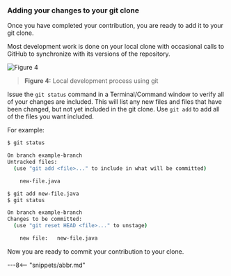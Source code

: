 <!-- SPDX-License-Identifier: CC-BY-4.0 -->
<!-- Copyright Contributors to the ODPi Egeria project 2020. -->

### Adding your changes to your git clone

Once you have completed your contribution, you are ready to add it to your git clone.

Most development work is done on your local clone with occasional calls to GitHub to
synchronize with its versions of the repository.

![Figure 4](/education/tutorials/git-and-git-hub—tutorial/git-development.svg)
> **Figure 4:** Local development process using git

Issue the `git status` command in a Terminal/Command window to verify all of your changes are
included.  This will list any new files and files that have been changed, but not yet included
in the git clone.  Use `git add` to add all of the files you want included.

For example:

```bash
$ git status

On branch example-branch
Untracked files:
  (use "git add <file>..." to include in what will be committed)

	new-file.java

$ git add new-file.java
$ git status

On branch example-branch
Changes to be committed:
  (use "git reset HEAD <file>..." to unstage)

	new file:   new-file.java
```

Now you are ready to commit your contribution to your clone.

---8<-- "snippets/abbr.md"
